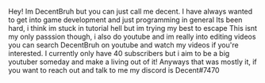 Hey! Im DecentBruh but you can just call me decent.
I have always wanted to get into game development and just programming in general
Its been hard, i think im stuck in tutorial hell but im trying my best to escape
This isnt my only passsion though, i also do youtube and im really into editing videos
you can search DecentBruh on youtube and watch my videos if you're interested.
I currently only have 40 subscribers but i aim to be a big youtuber someday and make a 
living out of it!
Anyways that was mostly it, if you want to reach out and talk to me my discord is Decent#7470

